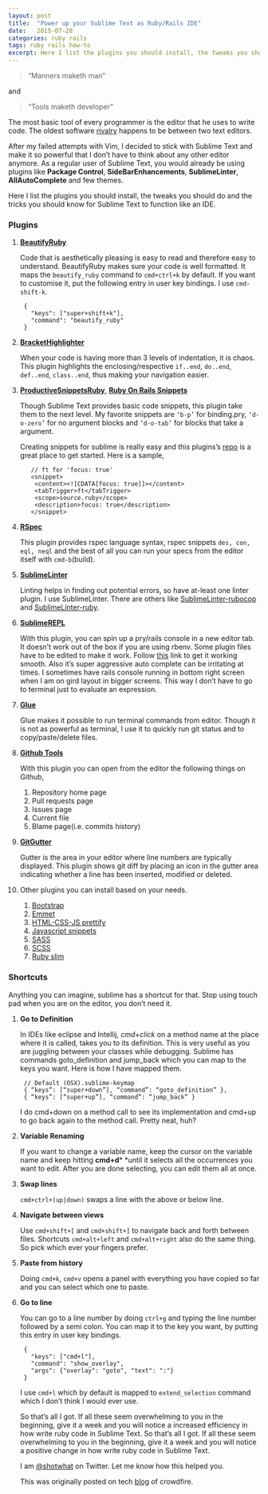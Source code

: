```yaml
---
layout: post
title:  "Power up your Sublime Text as Ruby/Rails IDE"
date:   2015-07-28
categories: ruby rails
tags: ruby rails how-to
excerpt: Here I list the plugins you should install, the tweaks you should do and the tricks you should know for Sublime Text to function like an IDE.
---
```


> “Manners maketh man”

and

> “Tools maketh developer”

The most basic tool of every programmer is the editor that he uses to write code. The oldest software [rivalry](http://www.slate.com/articles/technology/bitwise/2014/05/oldest_software_rivalry_emacs_and_vi_two_text_editors_used_by_programmers.html) happens to be between two text editors.

After my failed attempts with Vim, I decided to stick with Sublime Text and make it so powerful that I don’t have to think about any other editor anymore. As a regular user of Sublime Text, you would already be using plugins like **Package Control**, **SideBarEnhancements**, **SublimeLinter**, **AllAutoComplete** and few themes.

Here I list the plugins you should install, the tweaks you should do and the tricks you should know for Sublime Text to function like an IDE.

### Plugins

1. [**BeautifyRuby**](https://github.com/CraigWilliams/BeautifyRuby)

    Code that is aesthetically pleasing is easy to read and therefore easy to understand.
    BeautifyRuby makes sure your code is well formatted. It maps the `beautify_ruby` command to `cmd+ctrl+k` by default. If you want to customise it, put the following entry in user key bindings. I use `cmd-shift-k`.

        {
          "keys": ["super+shift+k"],
          "command": "beautify_ruby"
        }

2. [**BracketHighlighter**](https://github.com/facelessuser/BracketHighlighter)

    When your code is having more than 3 levels of indentation, it is chaos. This plugin highlights the enclosing/respective `if..end`, `do..end`, `def..end`, `class..end`, thus making your navigation easier.

3. [**ProductiveSnippetsRuby**](https://github.com/janlelis/productive-sublime-snippets-ruby), [**Ruby On Rails Snippets**](https://github.com/tadast/sublime-rails-snippets)

    Though Sublime Text provides basic code snippets, this plugin take them to the next level. My favorite snippets are `‘b-p’` for binding.pry, `‘d-o-zero’` for no argument blocks and `‘d-o-tab’` for blocks that take a argument.
 
    Creating snippets for sublime is really easy and this plugins’s [repo](https://github.com/janlelis/productive-sublime-snippets-ruby/) is a great place to get started.
    Here is a sample,

          // ft for 'focus: true'
          <snippet>
           <content><![CDATA[focus: true]]></content>
           <tabTrigger>ft</tabTrigger>
           <scope>source.ruby</scope>
           <description>focus: true</description>
          </snippet>

4. [**RSpec**](https://github.com/SublimeText/RSpec)

    This plugin provides rspec language syntax, rspec snippets `des, con, eql, neql` and the best of all you can run your specs from the editor itself with `cmd-b`(build).

5. [**SublimeLinter**](https://github.com/SublimeLinter)

    Linting helps in finding out potential errors, so have at-least one linter plugin. I use SublimeLinter. There are others like [SublimeLinter-rubocop](https://github.com/SublimeLinter/SublimeLinter-rubocop) and [SublimeLinter-ruby](https://github.com/SublimeLinter/SublimeLinter-ruby).

6. [**SublimeREPL**](https://github.com/wuub/SublimeREPL)

    With this plugin, you can spin up a pry/rails console in a new editor tab. It doesn’t work out of the box if you are using rbenv. Some plugin files have to be edited to make it work. Follow [this](https://gist.github.com/SudhagarS/cade2b918f7a16c4b0c5) link to get it working smooth. Also it’s super aggressive auto complete can be irritating at times. I sometimes have rails console running in bottom right screen when I am on gird layout in bigger screens. This way I don’t have to go to terminal just to evaluate an expression.

7. [**Glue**](http://gluedocs.readthedocs.org/en/latest/)

    Glue makes it possible to run terminal commands from editor. Though it is not as powerful as terminal, I use it to quickly run git status and to copy/paste/delete files.

8. [**Github Tools**](https://github.com/temochka/sublime-text-2-github-tools)

    With this plugin you can open from the editor the following things on Github,

    1. Repository home page
    2. Pull requests page
    3. Issues page
    4. Current file
    5. Blame page(i.e. commits history)

9. [**GitGutter**](https://github.com/jisaacks/GitGutter)

    Gutter is the area in your editor where line numbers are typically displayed. This plugin shows git diff by placing an icon in the gutter area indicating whether a line has been inserted, modified or deleted.

10. Other plugins you can install based on your needs.

    1. [Bootstrap](https://github.com/JasonMortonNZ/bs3-sublime-plugin)
    2. [Emmet](https://github.com/sergeche/emmet-sublime)
    3. [HTML-CSS-JS prettify](https://github.com/victorporof/Sublime-HTMLPrettify)
    4. [Javascript snippets](https://github.com/jprichardson/sublime-js-snippets)
    5. [SASS](https://github.com/nathos/sass-textmate-bundle)
    6. [SCSS](https://packagecontrol.io/packages/SCSS)
    7. [Ruby slim](https://github.com/slim-template/ruby-slim.tmbundle)

### Shortcuts

Anything you can imagine, sublime has a shortcut for that. Stop using touch pad when you are on the editor, you don’t need it.

1. **Go to Definition**

    In IDEs like eclipse and Intellij, *cmd+click* on a method name at the place where it is called, takes you to its definition. This is very useful as you are juggling between your classes while debugging.
    Sublime has commands goto_definition and jump_back which you can map to the keys you want. Here is how I have mapped them.

        // Default (OSX).sublime-keymap
        { “keys”: [“super+down”], “command”: “goto_definition” },
        { “keys”: [“super+up”], “command”: “jump_back” }

    I do cmd+down on a method call to see its implementation and cmd+up to go back again to the method call. Pretty neat, huh?

2. **Variable Renaming**

    If you want to change a variable name, keep the cursor on the variable name and keep hitting **cmd+d*** *until it selects all the occurrences you want to edit. After you are done selecting, you can edit them all at once.

3. **Swap lines**

    `cmd+ctrl+(up|down)` swaps a line with the above or below line.

4. **Navigate between views**

    Use `cmd+shift+[` and `cmd+shift+]` to navigate back and forth between files.
    Shortcuts `cmd+alt+left` and `cmd+alt+right` also do the same thing. So pick which ever your fingers prefer.

5. **Paste from history**

    Doing `cmd+k`, `cmd+v` opens a panel with everything you have copied so far and you can select which one to paste.

6. **Go to line**

    You can go to a line number by doing `ctrl+g` and typing the line number followed by a semi colon.
    You can map it to the key you want, by putting this entry in user key bindings.

        { 
          "keys": ["cmd+l"], 
          "command": "show_overlay", 
          "args": {"overlay": "goto", "text": ":"} 
        }

    I use `cmd+l` which by default is mapped to `extend_selection` command which I don’t think I would ever use.

    So that’s all I got. If all these seem overwhelming to you in the beginning, give it a week and you will notice a increased efficiency in how write ruby code in Sublime Text.
    So that’s all I got. If all these seem overwhelming to you in the beginning, give it a week and you will notice a positive change in how write ruby code in Sublime Text. 

    I am [@shotwhat](https://twitter.com/shotwhat) on Twitter. Let me know how this helped you.

    This was originally posted on tech [blog](http://tech.crowdfireapp.com/post/125257835004/power-up-your-sublime-text-as-rubyrails-ide) of crowdfire.

